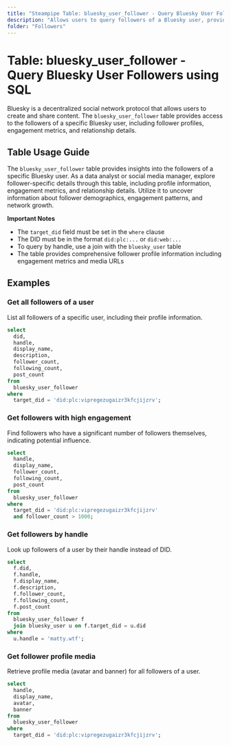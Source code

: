 ```yaml
---
title: "Steampipe Table: bluesky_user_follower - Query Bluesky User Followers using SQL"
description: "Allows users to query followers of a Bluesky user, providing insights into follower profiles, engagement metrics, and relationship details."
folder: "Followers"
---
```


# Table: bluesky_user_follower - Query Bluesky User Followers using SQL

Bluesky is a decentralized social network protocol that allows users to create and share content. The `bluesky_user_follower` table provides access to the followers of a specific Bluesky user, including follower profiles, engagement metrics, and relationship details.

## Table Usage Guide

The `bluesky_user_follower` table provides insights into the followers of a specific Bluesky user. As a data analyst or social media manager, explore follower-specific details through this table, including profile information, engagement metrics, and relationship details. Utilize it to uncover information about follower demographics, engagement patterns, and network growth.


**Important Notes**

- The `target_did` field must be set in the `where` clause
- The DID must be in the format `did:plc:...` or `did:web:...`
- To query by handle, use a join with the `bluesky_user` table
- The table provides comprehensive follower profile information including engagement metrics and media URLs

## Examples

### Get all followers of a user
List all followers of a specific user, including their profile information.

```sql
select
  did,
  handle,
  display_name,
  description,
  follower_count,
  following_count,
  post_count
from
  bluesky_user_follower
where
  target_did = 'did:plc:vipregezugaizr3kfcjijzrv';
```

### Get followers with high engagement
Find followers who have a significant number of followers themselves, indicating potential influence.

```sql
select
  handle,
  display_name,
  follower_count,
  following_count,
  post_count
from
  bluesky_user_follower
where
  target_did = 'did:plc:vipregezugaizr3kfcjijzrv'
  and follower_count > 1000;
```

### Get followers by handle
Look up followers of a user by their handle instead of DID.

```sql
select
  f.did,
  f.handle,
  f.display_name,
  f.description,
  f.follower_count,
  f.following_count,
  f.post_count
from
  bluesky_user_follower f
  join bluesky_user u on f.target_did = u.did
where
  u.handle = 'matty.wtf';
```

### Get follower profile media
Retrieve profile media (avatar and banner) for all followers of a user.

```sql
select
  handle,
  display_name,
  avatar,
  banner
from
  bluesky_user_follower
where
  target_did = 'did:plc:vipregezugaizr3kfcjijzrv';
``` 